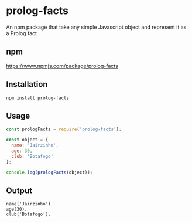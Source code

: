 # prolog-facts
An npm package that take any simple Javascript object and represent it as a Prolog fact

## npm

https://www.npmjs.com/package/prolog-facts

## Installation
```
npm install prolog-facts
```

## Usage

```javascript
const prologFacts = require('prolog-facts');

const object = {
  name: 'Jairzinho',
  age: 30,
  club: 'Botafogo'
};

console.log(prologFacts(object));
```

## Output

```
name('Jairzinho').
age(30).
club('Botafogo').
```
